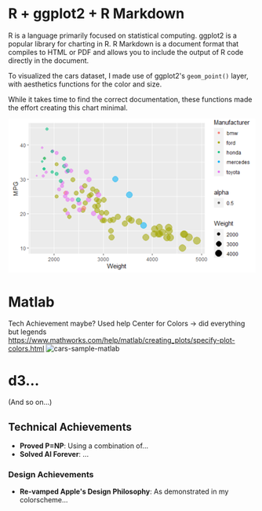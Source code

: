 # R + ggplot2 + R Markdown

R is a language primarily focused on statistical computing.
ggplot2 is a popular library for charting in R.
R Markdown is a document format that compiles to HTML or PDF and allows you to include the output of R code directly in the document.

To visualized the cars dataset, I made use of ggplot2's `geom_point()` layer, with aesthetics functions for the color and size.

While it takes time to find the correct documentation, these functions made the effort creating this chart minimal.

![ggplot2](img/ggplot2.png)

# Matlab
Tech Achievement maybe? Used help Center for Colors -> did everything but legends
https://www.mathworks.com/help/matlab/creating_plots/specify-plot-colors.html
![cars-sample-matlab](https://user-images.githubusercontent.com/73619173/151912389-c3d1b37b-f8af-4fb2-96f1-107930a38a8c.png)
# d3...

(And so on...)


## Technical Achievements
- **Proved P=NP**: Using a combination of...
- **Solved AI Forever**: ...

### Design Achievements
- **Re-vamped Apple's Design Philosophy**: As demonstrated in my colorscheme...
